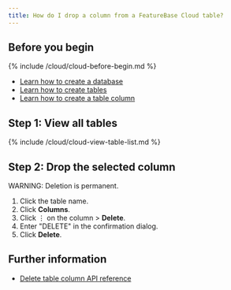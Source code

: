 ```yaml
---
title: How do I drop a column from a FeatureBase Cloud table?
---
```


## Before you begin

{% include /cloud/cloud-before-begin.md %}
* [Learn how to create a database](/cloud/cloud-databases/cloud-db-manage)
* [Learn how to create tables](/cloud/cloud-tables/cloud-table-manage)
* [Learn how to create a table column](/cloud/cloud-databases/cloud-table-add-column)

## Step 1: View all tables

{% include /cloud/cloud-view-table-list.md %}

## Step 2: Drop the selected column

WARNING: Deletion is permanent.

1. Click the table name.
2. Click **Columns**.
3. Click &#8942; on the column > **Delete**.
5. Enter "DELETE" in the confirmation dialog.
6. Click **Delete**.

## Further information

* [Delete table column API reference](https://api-docs-featurebase-cloud.redoc.ly/v2#operation/deletetableColumn)
